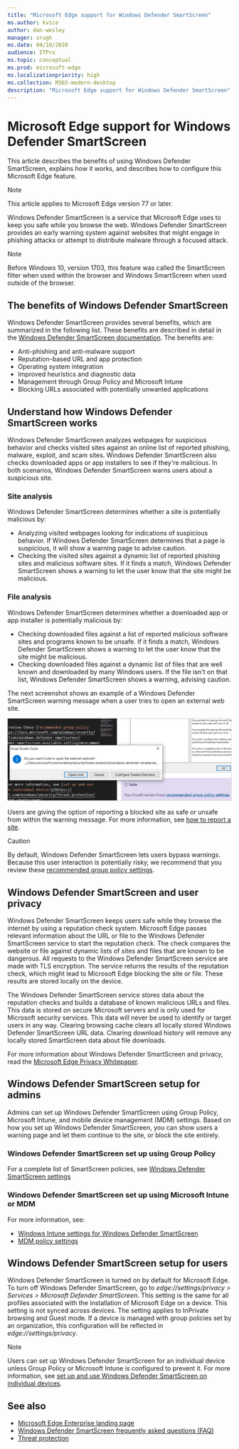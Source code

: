 ```yaml
---
title: "Microsoft Edge support for Windows Defender SmartScreen"
ms.author: kvice
author: dan-wesley
manager: srugh
ms.date: 04/10/2020
audience: ITPro
ms.topic: conceptual
ms.prod: microsoft-edge
ms.localizationpriority: high
ms.collection: M365-modern-desktop
description: "Microsoft Edge support for Windows Defender SmartScreen"
---
```


# Microsoft Edge support for Windows Defender SmartScreen

This article describes the benefits of using Windows Defender SmartScreen, explains how it works, and describes how to configure this Microsoft Edge feature.

> [!NOTE]
> This article applies to Microsoft Edge version 77 or later.

Windows Defender SmartScreen is a service that Microsoft Edge uses to keep you safe while you browse the web. Windows Defender SmartScreen provides an early warning system against websites that might engage in phishing attacks or attempt to distribute malware through a focused attack.

> [!NOTE]
> Before Windows 10, version 1703, this feature was called the SmartScreen filter when used within the browser and Windows SmartScreen when used outside of the browser.

## The benefits of Windows Defender SmartScreen

Windows Defender SmartScreen provides several benefits, which are summarized in the following list. These benefits are described in detail in the [Windows Defender SmartScreen documentation](https://docs.microsoft.com/windows/security/threat-protection/windows-defender-smartscreen/windows-defender-smartscreen-overview#benefits-of-windows-defender-smartscreen). The benefits are:

- Anti-phishing and anti-malware support
- Reputation-based URL and app protection
- Operating system integration
- Improved heuristics and diagnostic data
- Management through Group Policy and Microsoft Intune
- Blocking URLs associated with potentially unwanted applications

## Understand how Windows Defender SmartScreen works

 Windows Defender SmartScreen analyzes webpages for suspicious behavior and checks visited sites against an online list of reported phishing, malware, exploit, and scam sites. Windows Defender SmartScreen also checks downloaded apps or app installers to see if they're malicious. In both scenarios, Windows Defender SmartScreen warns users about a suspicious site.

### Site analysis

Windows Defender SmartScreen determines whether a site is potentially malicious by:

- Analyzing visited webpages looking for indications of suspicious behavior. If Windows Defender SmartScreen determines that a page is suspicious, it will show a warning page to advise caution.
- Checking the visited sites against a dynamic list of reported phishing sites and malicious software sites. If it finds a match, Windows Defender SmartScreen shows a warning to let the user know that the site might be malicious.

### File analysis

Windows Defender SmartScreen determines whether a downloaded app or app installer is potentially malicious by:

- Checking downloaded files against a list of reported malicious software sites and programs known to be unsafe. If it finds a match, Windows Defender SmartScreen shows a warning to let the user know that the site might be malicious.
- Checking downloaded files against a dynamic list of files that are well known and downloaded by many Windows users. If the file isn't on that list, Windows Defender SmartScreen shows a warning, advising caution.

The next screenshot shows an example of a Windows Defender SmartScreen warning message when a user tries to open an external web site.

![Windows Defender SmartScreen warning message for link to external site](media/microsoft-edge-security-smartscreen/microsoft-edge-smartscreen-warning.png)

Users are giving the option of reporting a blocked site as safe or unsafe from within the warning message. For more information, see [how to report a site](https://docs.microsoft.com/windows/security/threat-protection/windows-defender-smartscreen/windows-defender-smartscreen-set-individual-device#how-users-can-report-websites-as-safe-or-unsafe).

> [!CAUTION]
> By default, Windows Defender SmartScreen lets users bypass warnings. Because this user interaction is potentially risky, we recommend that you review these [recommended group policy settings](https://docs.microsoft.com/windows/security/threat-protection/windows-defender-smartscreen/windows-defender-smartscreen-available-settings#recommended-group-policy-and-mdm-settings-for-your-organization).

## Windows Defender SmartScreen and user privacy

Windows Defender SmartScreen keeps users safe while they browse the internet by using a reputation check system. Microsoft Edge passes relevant information about the URL or file to the Windows Defender SmartScreen service to start the reputation check. The check compares the website or file against dynamic lists of sites and files that are known to be dangerous. All requests to the Windows Defender SmartScreen service are made with TLS encryption. The service returns the results of the reputation check, which might lead to Microsoft Edge blocking the site or file. These results are stored locally on the device.

The Windows Defender SmartScreen service stores data about the reputation checks and builds a database of known malicious URLs and files. This data is stored on secure Microsoft servers and is only used for Microsoft security services. This data will never be used to identify or target users in any way. Clearing browsing cache clears all locally stored Windows Defender SmartScreen URL data. Clearing download history will remove any locally stored SmartScreen data about file downloads.

For more information about Windows Defender SmartScreen and privacy, read the [Microsoft Edge Privacy Whitepaper](https://docs.microsoft.com/microsoft-edge/privacy-whitepaper#smartscreen).

## Windows Defender SmartScreen setup for admins

Admins can set up Windows Defender SmartScreen using Group Policy, Microsoft Intune, and mobile device management (MDM) settings. Based on how you set up Windows Defender SmartScreen, you can show users a warning page and let them continue to the site, or block the site entirely.

### Windows Defender SmartScreen set up using Group Policy

For a complete list of SmartScreen policies, see
[Windows Defender SmartScreen settings](https://docs.microsoft.com/DeployEdge/microsoft-edge-policies#smartscreen-settings)

### Windows Defender SmartScreen set up using Microsoft Intune or MDM

For more information, see:

- [Windows Intune settings for Windows Defender SmartScreen](https://docs.microsoft.com/mem/intune/protect/endpoint-protection-windows-10#windows-defender-smartscreen-settings)
- [MDM policy settings](https://docs.microsoft.com/mem/intune/protect/endpoint-protection-windows-10#windows-defender-smartscreen-settings)

## Windows Defender SmartScreen setup for users

Windows Defender SmartScreen is turned on by default for Microsoft Edge. To turn off Windows Defender SmartScreen, go to *edge://settings/privacy > Services > Microsoft Defender SmartScreen*. This setting is the same for all profiles associated with the installation of Microsoft Edge on a device. This setting is not synced across devices. The setting applies to InPrivate browsing and Guest mode. If a device is managed with group policies set by an organization, this configuration will be reflected in *edge://settings/privacy*.

> [!NOTE]
> Users can set up Windows Defender SmartScreen for an individual device unless Group Policy or Microsoft Intune is configured to prevent it. For more information, see [set up and use Windows Defender SmartScreen on individual devices](https://docs.microsoft.com/windows/security/threat-protection/windows-defender-smartscreen/windows-defender-smartscreen-set-individual-device).

## See also

- [Microsoft Edge Enterprise landing page](https://aka.ms/EdgeEnterprise)
- [Windows Defender SmartScreen frequently asked questions (FAQ)](https://feedback.smartscreen.microsoft.com/smartscreenfaq.aspx)
- [Threat protection](https://docs.microsoft.com/windows/security/threat-protection/index)